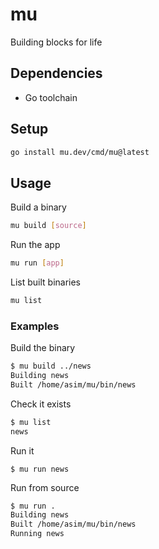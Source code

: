 # mu

Building blocks for life

## Dependencies

- Go toolchain

## Setup

```bash
go install mu.dev/cmd/mu@latest
```

## Usage

Build a binary

```bash
mu build [source]
```

Run the app

```bash
mu run [app]
```

List built binaries

```bash
mu list
```

### Examples

Build the binary
```bash
$ mu build ../news
Building news
Built /home/asim/mu/bin/news
```

Check it exists

```bash
$ mu list
news
```

Run it
```
$ mu run news
```

Run from source

```bash
$ mu run .
Building news
Built /home/asim/mu/bin/news
Running news
```
